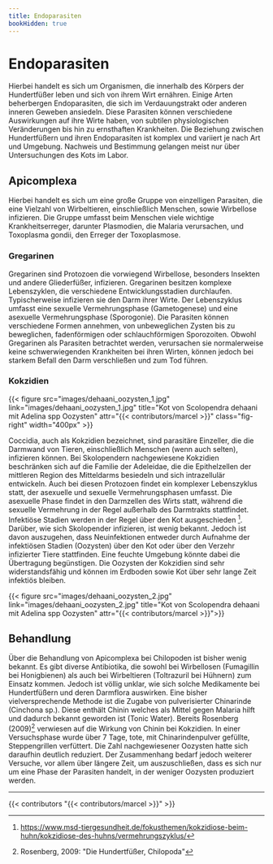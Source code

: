 ```yaml
---
title: Endoparasiten
bookHidden: true
---
```


# Endoparasiten

Hierbei handelt es sich um Organismen, die innerhalb des Körpers der Hundertfüßer leben und sich von ihrem Wirt ernähren. Einige Arten beherbergen Endoparasiten, die sich im Verdauungstrakt oder anderen inneren Geweben ansiedeln. Diese Parasiten können verschiedene Auswirkungen auf ihre Wirte haben, von subtilen physiologischen Veränderungen bis hin zu ernsthaften Krankheiten. Die Beziehung zwischen Hundertfüßern und ihren Endoparasiten ist komplex und variiert je nach Art und Umgebung. Nachweis und Bestimmung gelangen meist nur über Untersuchungen des Kots im Labor.

## Apicomplexa

Hierbei handelt es sich um eine große Gruppe von einzelligen Parasiten, die eine Vielzahl von Wirbeltieren, einschließlich Menschen, sowie Wirbellose infizieren. Die Gruppe umfasst beim Menschen viele wichtige Krankheitserreger, darunter Plasmodien, die Malaria verursachen, und Toxoplasma gondii, den Erreger der Toxoplasmose.

### Gregarinen

Gregarinen sind Protozoen die vorwiegend Wirbellose, besonders Insekten und andere Gliederfüßer, infizieren. Gregarinen besitzen komplexe Lebenszyklen, die verschiedene Entwicklungsstadien durchlaufen. Typischerweise infizieren sie den Darm ihrer Wirte. Der Lebenszyklus umfasst eine sexuelle Vermehrungsphase (Gametogenese) und eine asexuelle Vermehrungsphase (Sporogonie). Die Parasiten können verschiedene Formen annehmen, von unbeweglichen Zysten bis zu beweglichen, fadenförmigen oder schlauchförmigen Sporozoiten. Obwohl Gregarinen als Parasiten betrachtet werden, verursachen sie normalerweise keine schwerwiegenden Krankheiten bei ihren Wirten, können jedoch bei starkem Befall den Darm verschließen und zum Tod führen.

### Kokzidien

{{< figure src="images/dehaani_oozysten_1.jpg" link="images/dehaani_oozysten_1.jpg" title="Kot von Scolopendra dehaani mit Adelina spp Oozysten" attr="{{< contributors/marcel >}}" class="fig-right"  width="400px" >}}

Coccidia, auch als Kokzidien bezeichnet, sind parasitäre Einzeller, die die Darmwand von Tieren, einschließlich Menschen (wenn auch selten), infizieren können. Bei Skolopendern nachgewiesene Kokzidien beschränken sich auf die Familie der Adeleidae, die die Epithelzellen der mittleren Region des Mitteldarms besiedeln und sich intrazellulär entwickeln. Auch bei diesen Protozoen findet ein komplexer Lebenszyklus statt, der asexuelle und sexuelle Vermehrungsphasen umfasst. Die asexuelle Phase findet in den Darmzellen des Wirts statt, während die sexuelle Vermehrung in der Regel außerhalb des Darmtrakts stattfindet. Infektiöse Stadien werden in der Regel über den Kot ausgeschieden [^1]. Darüber, wie sich Skolopender infizieren, ist wenig bekannt. Jedoch ist davon auszugehen, dass Neuinfektionen entweder durch Aufnahme der infektiösen Stadien (Oozysten) über den Kot oder über den Verzehr infizierter Tiere stattfinden. Eine feuchte Umgebung könnte dabei die Übertragung begünstigen. Die Oozysten der Kokzidien sind sehr widerstandsfähig und können im Erdboden sowie Kot über sehr lange Zeit infektiös bleiben.

{{< figure src="images/dehaani_oozysten_2.jpg" link="images/dehaani_oozysten_2.jpg" title="Kot von Scolopendra dehaani mit Adelina spp Oozysten" attr="{{< contributors/marcel >}}">}}

## Behandlung

Über die Behandlung von Apicomplexa bei Chilopoden ist bisher wenig bekannt. Es gibt diverse Antibiotika, die sowohl bei Wirbellosen (Fumagillin bei Honigbienen) als auch bei Wirbeltieren (Toltrazuril bei Hühnern) zum Einsatz kommen. Jedoch ist völlig unklar, wie sich solche Medikamente bei Hundertfüßern und deren Darmflora auswirken.
Eine bisher vielversprechende Methode ist die Zugabe von pulverisierter Chinarinde (Cinchona sp.). Diese enthält Chinin welches als Mittel gegen Malaria hilft und dadurch bekannt geworden ist (Tonic Water). Bereits Rosenberg (2009)[^2] verwiesen auf die Wirkung von Chinin bei Kokzidien. In einer Versuchsphase wurde über 7 Tage, tote, mit Chinarindenpulver gefüllte, Steppengrillen verfüttert. Die Zahl nachgewiesener Oozysten hatte sich daraufhin deutlich reduziert. Der Zusammenhang bedarf jedoch weiterer Versuche, vor allem über längere Zeit, um auszuschließen, dass es sich nur um eine Phase der Parasiten handelt, in der weniger Oozysten produziert werden.

---
{{< contributors "{{< contributors/marcel >}}" >}}

[^1]: https://www.msd-tiergesundheit.de/fokusthemen/kokzidiose-beim-huhn/kokzidiose-des-huhns/vermehrungszyklus/
[^2]: Rosenberg, 2009: "Die Hundertfüßer, Chilopoda"  
